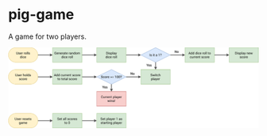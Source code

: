 # pig-game
A game for two players.

![alt text](https://github.com/AntoanStefanov/pig-game/blob/main/app/PNGs/pig-game-flowchart.png?raw=true)
